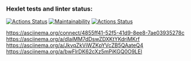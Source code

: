 ### Hexlet tests and linter status:
[![Actions Status](https://github.com/thealeksander/frontend-project-lvl1/workflows/hexlet-check/badge.svg)](https://github.com/thealeksander/frontend-project-lvl1/actions)
[![Maintainability](https://api.codeclimate.com/v1/badges/a99a88d28ad37a79dbf6/maintainability)](https://codeclimate.com/github/codeclimate/codeclimate/maintainability)
[![Actions Status](https://github.com/thealeksander/frontend-project-lvl1/workflows/NodeCI/badge.svg)](https://github.com/thealeksander/frontend-project-lvl1/actions)

https://asciinema.org/connect/4855ff41-52f5-41d9-8ee8-7ae03935278c
https://asciinema.org/a/dlaiMM7dDswZDXKtYKdriMKrf
https://asciinema.org/a/JkvqZkViWZKpYVcZB5QAateQ4
https://asciinema.org/a/bwFlrDK62cXz5mPiKGQ0O9LEl